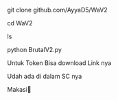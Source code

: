 git clone github.com/AyyaD5/WaV2

cd WaV2

ls

python BrutalV2.py


Untuk Token Bisa download Link nya 

Udah ada di dalam SC nya 

Makasi🤗
